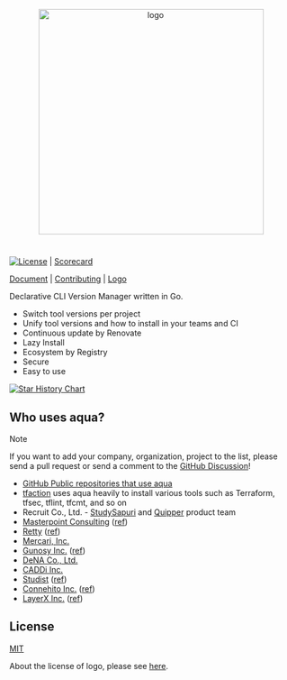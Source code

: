 <p align="center" width="100%">
  <picture>
    <source media="(prefers-color-scheme: dark)" srcset="./logo/aqua_horizontal_white.svg">
    <img src="./logo/aqua_horizontal.svg" alt="logo" width="400">
  </picture>
</p>

#

[![License](http://img.shields.io/badge/license-mit-blue.svg?style=flat-square)](https://raw.githubusercontent.com/aquaproj/aqua/main/LICENSE) | [Scorecard](https://securityscorecards.dev/viewer/?uri=github.com/aquaproj/aqua)

[Document](https://aquaproj.github.io/) | [Contributing](CONTRIBUTING.md) | [Logo](logo)

Declarative CLI Version Manager written in Go.

- Switch tool versions per project
- Unify tool versions and how to install in your teams and CI
- Continuous update by Renovate
- Lazy Install
- Ecosystem by Registry
- Secure
- Easy to use

[![Star History Chart](https://api.star-history.com/svg?repos=aquaproj/aqua&type=Date)](https://star-history.com/#aquaproj/aqua&Date)

## Who uses aqua?

> [!NOTE]
> If you want to add your company, organization, project to the list, please send a pull request or send a comment to the [GitHub Discussion](https://github.com/orgs/aquaproj/discussions/2124)!

- [GitHub Public repositories that use aqua](https://github.com/aquaproj/user-list)
- [tfaction](https://github.com/suzuki-shunsuke/tfaction) uses aqua heavily to install various tools such as Terraform, tfsec, tflint, tfcmt, and so on
- Recruit Co., Ltd. - [StudySapuri](https://brand.studysapuri.jp/) and [Quipper](https://www.quipper.com/) product team
- [Masterpoint Consulting](https://masterpoint.io/) ([ref](https://github.com/orgs/aquaproj/discussions/2124#discussioncomment-6553057))
- [Retty](https://retty.me/) ([ref](https://engineer.retty.me/entry/2022/12/14/130000))
- [Mercari, Inc.](https://about.mercari.com/en/)
- [Gunosy Inc.](https://gunosy.co.jp/en/) ([ref](https://tech.gunosy.io/entry/snyk_iac_reviewdog_aqua_devsecops))
- [DeNA Co., Ltd.](https://dena.com/intl/)
- [CADDi Inc.](https://caddi.com/)
- [Studist](https://studist.jp/) ([ref](https://studist.tech/entrance-book-4a57bc50aace))
- [Connehito Inc.](https://connehito.com/) ([ref](https://tech.connehito.com/entry/2024/10/01/184156#%E3%83%87%E3%83%97%E3%83%AD%E3%82%A4%E3%81%A7%E6%89%B1%E3%81%86CLI%E3%83%84%E3%83%BC%E3%83%AB%E3%81%AF-aqua-%E3%81%A7%E7%AE%A1%E7%90%86))
- [LayerX Inc.](https://layerx.co.jp/) ([ref](https://tech.layerx.co.jp/entry/aqua-local-setup))

## License

[MIT](LICENSE)

About the license of logo, please see [here](logo/README.md#license).
